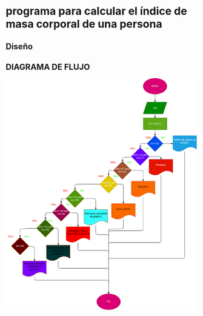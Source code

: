 # programa para calcular el índice de masa corporal de una persona

## Diseño

## DIAGRAMA DE FLUJO 

![digrama de flujo](diagrama.png "diagrama de flujo")
